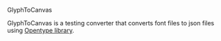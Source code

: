 GlyphToCanvas

GlyphToCanvas is a testing converter that converts font files to json files using [Opentype library](https://github.com/opentypejs/opentype.js).

